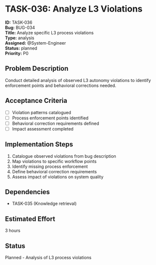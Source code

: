 # TASK-036: Analyze L3 Violations

**ID:** TASK-036  
**Bug:** BUG-034  
**Title:** Analyze specific L3 process violations  
**Type:** analysis  
**Assigned:** @System-Engineer  
**Status:** planned  
**Priority:** P0  

## Problem Description
Conduct detailed analysis of observed L3 autonomy violations to identify enforcement points and behavioral corrections needed.

## Acceptance Criteria
- [ ] Violation patterns catalogued
- [ ] Process enforcement points identified
- [ ] Behavioral correction requirements defined
- [ ] Impact assessment completed

## Implementation Steps
1. Catalogue observed violations from bug description
2. Map violations to specific workflow points
3. Identify missing process enforcement
4. Define behavioral correction requirements
5. Assess impact of violations on system quality

## Dependencies
- TASK-035 (Knowledge retrieval)

## Estimated Effort
3 hours

## Status
Planned - Analysis of L3 process violations